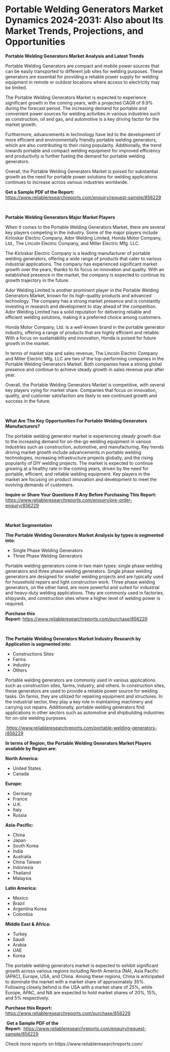 <p><h1>Portable Welding Generators Market Dynamics 2024-2031: Also about Its Market Trends, Projections, and Opportunities</h1></p><p><strong>Portable Welding Generators Market Analysis and Latest Trends</strong></p>
<p><p>Portable Welding Generators are compact and mobile power sources that can be easily transported to different job sites for welding purposes. These generators are essential for providing a reliable power supply for welding equipment in remote or outdoor locations where access to electricity may be limited.</p><p>The Portable Welding Generators Market is expected to experience significant growth in the coming years, with a projected CAGR of 9.9% during the forecast period. The increasing demand for portable and convenient power sources for welding activities in various industries such as construction, oil and gas, and automotive is a key driving factor for the market growth.</p><p>Furthermore, advancements in technology have led to the development of more efficient and environmentally friendly portable welding generators, which are also contributing to their rising popularity. Additionally, the trend towards portable and compact welding equipment for improved efficiency and productivity is further fueling the demand for portable welding generators.</p><p>Overall, the Portable Welding Generators Market is poised for substantial growth as the need for portable power solutions for welding applications continues to increase across various industries worldwide.</p></p>
<p><strong>Get a Sample PDF of the Report:&nbsp;</strong> <a href="https://www.reliableresearchreports.com/enquiry/request-sample/856229">https://www.reliableresearchreports.com/enquiry/request-sample/856229</a></p>
<p>&nbsp;</p>
<p><strong>Portable Welding Generators Major Market Players</strong></p>
<p><p>When it comes to the Portable Welding Generators Market, there are several key players competing in the industry. Some of the major players include Kirloskar Electric Company, Ador Welding Limited, Honda Motor Company, Ltd., The Lincoln Electric Company, and Miller Electric Mfg. LLC.</p><p>The Kirloskar Electric Company is a leading manufacturer of portable welding generators, offering a wide range of products that cater to various industrial applications. The company has experienced significant market growth over the years, thanks to its focus on innovation and quality. With an established presence in the market, the company is expected to continue its growth trajectory in the future.</p><p>Ador Welding Limited is another prominent player in the Portable Welding Generators Market, known for its high-quality products and advanced technology. The company has a strong market presence and is constantly investing in research and development to stay ahead of the competition. Ador Welding Limited has a solid reputation for delivering reliable and efficient welding solutions, making it a preferred choice among customers.</p><p>Honda Motor Company, Ltd. is a well-known brand in the portable generator industry, offering a range of products that are highly efficient and reliable. With a focus on sustainability and innovation, Honda is poised for future growth in the market.</p><p>In terms of market size and sales revenue, The Lincoln Electric Company and Miller Electric Mfg. LLC are two of the top-performing companies in the Portable Welding Generators Market. Both companies have a strong global presence and continue to achieve steady growth in sales revenue year after year.</p><p>Overall, the Portable Welding Generators Market is competitive, with several key players vying for market share. Companies that focus on innovation, quality, and customer satisfaction are likely to see continued growth and success in the future.</p></p>
<p>&nbsp;</p>
<p><strong>What Are The Key Opportunities For Portable Welding Generators Manufacturers?</strong></p>
<p><p>The portable welding generator market is experiencing steady growth due to the increasing demand for on-the-go welding equipment in various industries such as construction, automotive, and manufacturing. Key trends driving market growth include advancements in portable welding technologies, increasing infrastructure projects globally, and the rising popularity of DIY welding projects. The market is expected to continue growing at a healthy rate in the coming years, driven by the need for portable, efficient, and reliable welding equipment. Key players in the market are focusing on product innovation and development to meet the evolving demands of customers.</p></p>
<p><strong>Inquire or Share Your Questions If Any Before Purchasing This Report:</strong> <a href="https://www.reliableresearchreports.com/enquiry/pre-order-enquiry/856229">https://www.reliableresearchreports.com/enquiry/pre-order-enquiry/856229</a></p>
<p>&nbsp;</p>
<p><strong>Market Segmentation</strong></p>
<p><strong>The Portable Welding Generators Market Analysis by types is segmented into:</strong></p>
<p><ul><li>Single Phase Welding Generators</li><li>Three Phase Welding Generators</li></ul></p>
<p><p>Portable welding generators come in two main types: single phase welding generators and three phase welding generators. Single phase welding generators are designed for smaller welding projects and are typically used for household repairs and light construction work. Three phase welding generators, on the other hand, are more powerful and suited for industrial and heavy-duty welding applications. They are commonly used in factories, shipyards, and construction sites where a higher level of welding power is required.</p></p>
<p><strong>Purchase this Report:&nbsp;</strong><a href="https://www.reliableresearchreports.com/purchase/856229">https://www.reliableresearchreports.com/purchase/856229</a></p>
<p>&nbsp;</p>
<p><strong>The Portable Welding Generators Market Industry Research by Application is segmented into:</strong></p>
<p><ul><li>Constructions Sites</li><li>Farms</li><li>Industry</li><li>Others</li></ul></p>
<p><p>Portable welding generators are commonly used in various applications such as construction sites, farms, industry, and others. In construction sites, these generators are used to provide a reliable power source for welding tasks. On farms, they are utilized for repairing equipment and structures. In the industrial sector, they play a key role in maintaining machinery and carrying out repairs. Additionally, portable welding generators find applications in other sectors such as automotive and shipbuilding industries for on-site welding purposes.</p></p>
<p><a href="https://www.reliableresearchreports.com/portable-welding-generators-r856229">&nbsp;https://www.reliableresearchreports.com/portable-welding-generators-r856229</a></p>
<p><strong>In terms of Region, the Portable Welding Generators Market Players available by Region are:</strong></p>
<p>
    <p> <strong> North America: </strong>
        <ul>
            <li>United States</li>
            <li>Canada</li>
        </ul>
        </p> 
    <p> <strong> Europe: </strong>
        <ul>
            <li>Germany</li>
            <li>France</li>
            <li>U.K.</li>
            <li>Italy</li>
            <li>Russia</li>
        </ul>
        </p> 
    <p> <strong> Asia-Pacific: </strong>
        <ul>
            <li>China</li>
            <li>Japan</li>
            <li>South Korea</li>
            <li>India</li>
            <li>Australia</li>
            <li>China Taiwan</li>
            <li>Indonesia</li>
            <li>Thailand</li>
            <li>Malaysia</li>
        </ul>
        </p> 
    <p> <strong> Latin America: </strong>
        <ul>
            <li>Mexico</li>
            <li>Brazil</li>
            <li>Argentina Korea</li>
            <li>Colombia</li>
        </ul>
        </p> 
    <p> <strong> Middle East & Africa: </strong>
        <ul>
            <li>Turkey</li>
            <li>Saudi</li>
            <li>Arabia</li>
            <li>UAE</li>
            <li>Korea</li>
        </ul>
    </p>
    </p>
<p><p>The portable welding generators market is expected to exhibit significant growth across various regions including North America (NA), Asia Pacific (APAC), Europe, USA, and China. Among these regions, China is anticipated to dominate the market with a market share of approximately 35%. Following closely behind is the USA with a market share of 25%, while Europe, APAC, and NA are expected to hold market shares of 20%, 15%, and 5% respectively.</p></p>
<p><strong>Purchase this Report: </strong><a href="https://www.reliableresearchreports.com/purchase/856229">https://www.reliableresearchreports.com/purchase/856229</a></p>
<p>&nbsp;<strong>Get a Sample PDF of the Report:&nbsp;&nbsp;</strong><a href="https://www.reliableresearchreports.com/enquiry/request-sample/856229">https://www.reliableresearchreports.com/enquiry/request-sample/856229</a></p>
<p><strong></strong></p>
<p>Check more reports on https://www.reliableresearchreports.com/</p>